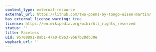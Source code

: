 ```yaml
---
content_type: external-resource
external_url: https://lithub.com/two-poems-by-tongo-eisen-martin/
has_external_license_warning: true
license: https://en.wikipedia.org/wiki/All_rights_reserved
status: ''
title: Faceless
uid: 95708891-8ab1-47a0-b963-9b67b20db30e
wayback_url: ''
---
```


